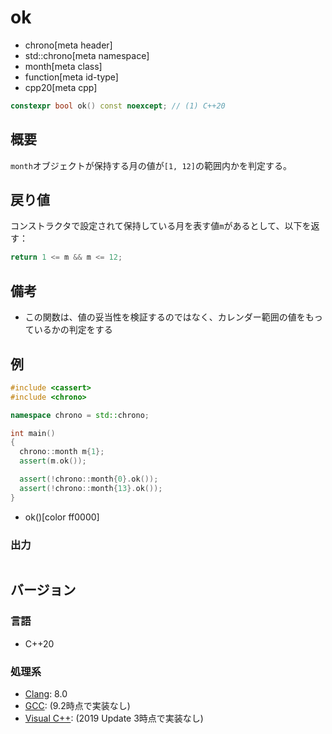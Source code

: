 # ok
* chrono[meta header]
* std::chrono[meta namespace]
* month[meta class]
* function[meta id-type]
* cpp20[meta cpp]

```cpp
constexpr bool ok() const noexcept; // (1) C++20
```

## 概要
`month`オブジェクトが保持する月の値が`[1, 12]`の範囲内かを判定する。


## 戻り値
コンストラクタで設定されて保持している月を表す値`m`があるとして、以下を返す：

```cpp
return 1 <= m && m <= 12;
```


## 備考
- この関数は、値の妥当性を検証するのではなく、カレンダー範囲の値をもっているかの判定をする


## 例
```cpp example
#include <cassert>
#include <chrono>

namespace chrono = std::chrono;

int main()
{
  chrono::month m{1};
  assert(m.ok());

  assert(!chrono::month{0}.ok());
  assert(!chrono::month{13}.ok());
}
```
* ok()[color ff0000]

### 出力
```
```

## バージョン
### 言語
- C++20

### 処理系
- [Clang](/implementation.md#clang): 8.0
- [GCC](/implementation.md#gcc): (9.2時点で実装なし)
- [Visual C++](/implementation.md#visual_cpp): (2019 Update 3時点で実装なし)
